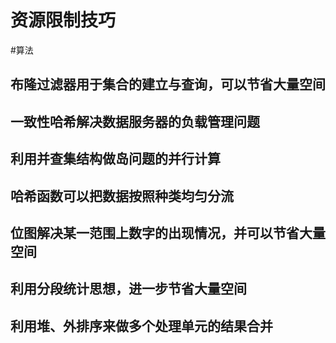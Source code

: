 # 资源限制技巧

#算法 

## 布隆过滤器用于集合的建立与查询，可以节省大量空间

## 一致性哈希解决数据服务器的负载管理问题

## 利用并查集结构做岛问题的并行计算

## 哈希函数可以把数据按照种类均匀分流

## 位图解决某一范围上数字的出现情况，并可以节省大量空间

## 利用分段统计思想，进一步节省大量空间

## 利用堆、外排序来做多个处理单元的结果合并